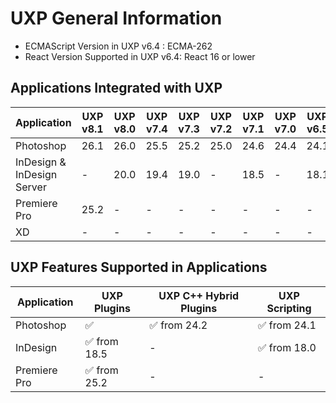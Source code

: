 <!--
index_desc: General information on UXP and its dependencies for 3rd party plugins and scripts
-->

# UXP General Information

- ECMAScript Version in UXP v6.4 : ECMA-262
- React Version Supported in UXP v6.4: React 16 or lower

## Applications Integrated with UXP

| Application  | UXP v8.1 | UXP v8.0 | UXP v7.4 | UXP v7.3 | UXP v7.2 | UXP v7.1 | UXP v7.0 | UXP v6.5| UXP v6.4| UXP v6.3| UXP v6.2 | UXP v6.1 | UXP v6.0 | UXP v5.6 | UXP v5.5 |
| ------------ | -------- | -------- | -------- | -------- | -------- | -------- | ------- | ------- | ------- | -------- | -------- | -------- | -------- | -------- | -------- |
|Photoshop     | 26.1     | 26.0     | 25.5     | 25.2     | 25.0     | 24.6     | 24.4    | 24.1    | 24.1    | 24.0     | 23.5     | 23.4     | 23.3     | 23.2     | 23.0     |
|InDesign & InDesign Server | -        | 20.0     | 19.4     | 19.0     | -        | 18.5     | -       | 18.1    | -       | 18.0     | 17.4	  | -        | -        | 17.1     | 17.0     |
|Premiere Pro |  25.2      | -      | -        | -        | -        | -        | -       | -       | -       | -       | - 	  | -        | -        | -      | -     |
|XD           | -       | -        | -        | -        | -        | -        | -       | -       | -       | 55       | 54	      | -        | -        | 53       | 45       |

## UXP Features Supported in Applications

| Application   | UXP Plugins    | UXP C++ Hybrid Plugins | UXP Scripting |
| ------------- | -------------- | ---------------------- | ------------- |
| Photoshop     | ✅	            | ✅ from 24.2           | ✅ from 24.1  |
| InDesign      | ✅ from 18.5   | -                      | ✅ from 18.0  |
| Premiere Pro  | ✅ from 25.2   | -                      | -             |
